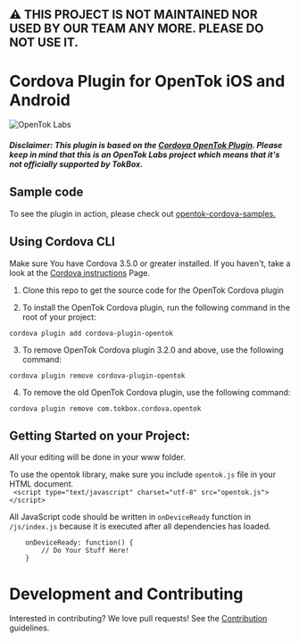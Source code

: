 ## ⚠️ THIS PROJECT IS NOT MAINTAINED NOR USED BY OUR TEAM ANY MORE. PLEASE DO NOT USE IT. 

# Cordova Plugin for OpenTok iOS and Android
![OpenTok Labs](https://d26dzxoao6i3hh.cloudfront.net/items/0U1R0a0e2g1E361H0x3c/Image%202017-11-22%20at%2012.16.38%20PM.png?v=2507a2df)

##### Disclaimer: This plugin is based on the [Cordova OpenTok Plugin](https://github.com/songz/cordova-plugin-opentok/). Please keep in mind that this is an OpenTok Labs project which means that it's not officially supported by TokBox.

## Sample code 
To see the plugin in action, please check out [opentok-cordova-samples.](https://github.com/opentok/opentok-cordova-samples)

## Using Cordova CLI
Make sure You have Cordova 3.5.0 or greater installed. If you haven't, take a look at the [Cordova instructions](http://cordova.apache.org/docs/en/3.5.0/guide_cli_index.md.html) Page.

1. Clone this repo to get the source code for the OpenTok Cordova plugin

2. To install the OpenTok Cordova plugin, run the following command in the root of your project:
```
cordova plugin add cordova-plugin-opentok
```  
3. To remove OpenTok Cordova plugin 3.2.0 and above, use the following command:
``` 
cordova plugin remove cordova-plugin-opentok
```
4. To remove the old OpenTok Cordova plugin, use the following command:  
``` 
cordova plugin remove com.tokbox.cordova.opentok
```

## Getting Started on your Project:
All your editing will be done in your www folder.

To use the opentok library, make sure you include `opentok.js` file in your HTML document.  
` <script type="text/javascript" charset="utf-8" src="opentok.js"></script>`

All JavaScript code should be written in `onDeviceReady` function in `/js/index.js` because it is executed after all dependencies has loaded.
```
    onDeviceReady: function() {
        // Do Your Stuff Here!
    }
```

# Development and Contributing

Interested in contributing? We love pull requests! See the
[Contribution](CONTRIBUTING.md) guidelines.
